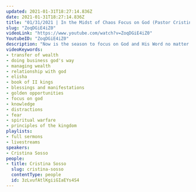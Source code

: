 ```yaml
---
updated: 2021-01-31T18:27:14.836Z
date: 2021-01-31T18:27:14.836Z
title: "01/31/2021 | In the Midst of Chaos Focus on God (Pastor Cristina Sosso)"
slug: "ZoqDGiE4iZ0"
videoLink: "https://www.youtube.com/watch?v=ZoqDGiE4iZ0"
YoutubeID: "ZoqDGiE4iZ0"
description: "Now is the season to focus on God and His Word no matter what. There may be chaos in the world, but for us God will bring prosperity and influence to those that are faithful, and do not give into fear! This sermon was delivered by Pastor Cristina Sosso at Freedom Fellowship Church International on January 1, 2021."
videoKeywords:
- transfer of wealth
- doing business god's way
- managing wealth
- relationship with god
- elisha
- book of II kings
- blessings and manifestations
- golden opportunities
- focus on god
- knowledge
- distractions
- fear
- spiritual warfare
- principles of the kingdom
playlists:
- full sermons
- livestreams
speakers:
- Cristina Sosso
people:
- title: Cristina Sosso
  slug: cristina-sosso
  contentType: people
  id: 3zLvufAtlKgiiGIaEYs4S4
---
```

